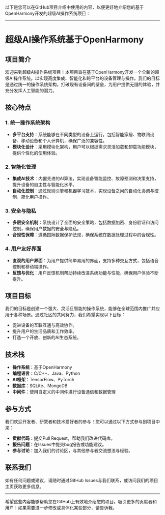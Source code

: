 以下是您可以在GitHub项目介绍中使用的内容，以便更好地介绍您的基于OpenHarmony开发的超级AI操作系统项目：

---

# 超级AI操作系统基于OpenHarmony

## 项目简介

欢迎来到超级AI操作系统项目！本项目旨在基于OpenHarmony开发一个全新的超级AI操作系统，以实现高度集成、智能化和跨平台的设备管理与操作。我们的目标是通过统一的操作系统架构，打破现有设备间的壁垒，为用户提供无缝的体验，并充分发挥人工智能的潜力。

## 核心特点

### 1. **统一操作系统架构**
- **多平台支持**：系统能够在不同类型的设备上运行，包括智能家居、物联网设备、移动设备和个人计算机，确保广泛的兼容性。
- **模块化设计**：采用模块化架构，用户可以根据需求灵活加载和卸载功能模块，提供个性化的使用体验。

### 2. **智能化管理**
- **集成AI技术**：内置先进的AI算法，实现设备智能监控、故障预测和决策支持，提升设备的自主性与智能化水平。
- **自动化控制**：通过规则引擎和机器学习技术，实现设备之间的自动化协调与控制，简化用户操作。

### 3. **安全与隐私**
- **多层安全机制**：系统设计了全面的安全策略，包括数据加密、身份验证和访问控制，确保用户数据的安全与隐私。
- **合规性保障**：遵循国际数据保护法规，确保系统在数据处理过程中的合规性。

### 4. **用户友好界面**
- **直观的用户界面**：为用户提供简单易用的界面，支持多种交互方式，包括语音控制和移动端操作。
- **反馈与优化**：用户反馈机制帮助持续改进系统功能与性能，确保用户体验不断提升。

## 项目目标

我们的目标是创建一个强大、灵活且智能的操作系统，能够在全球范围内推广并应用于各种场景。通过社区的共同努力，我们希望实现以下目标：

- 促进设备的互联互通与高效协作。
- 提升用户的生活品质和工作效率。
- 打造一个开放、创新的AI生态系统。

## 技术栈

- **操作系统**：基于OpenHarmony
- **编程语言**：C/C++、Java、Python
- **AI框架**：TensorFlow、PyTorch
- **数据库**：SQLite、MongoDB
- **中间件**：使用自定义的中间件进行设备通信和数据管理

## 参与方式

我们欢迎开发者、研究者和技术爱好者的参与！您可以通过以下方式参与到项目中来：

- **贡献代码**：提交Pull Request，帮助我们改进代码库。
- **报告问题**：在Issues中提交bug报告或功能建议。
- **参与讨论**：加入我们的讨论区，与其他参与者交流想法与经验。

## 联系我们

如有任何问题或建议，请随时通过GitHub Issues与我们联系，或访问我们的项目主页获取更多信息。

---

希望这些内容能够帮助您在GitHub上有效地介绍您的项目，吸引更多的贡献者和用户！如果需要进一步修改或具体化某些部分，请告诉我。
